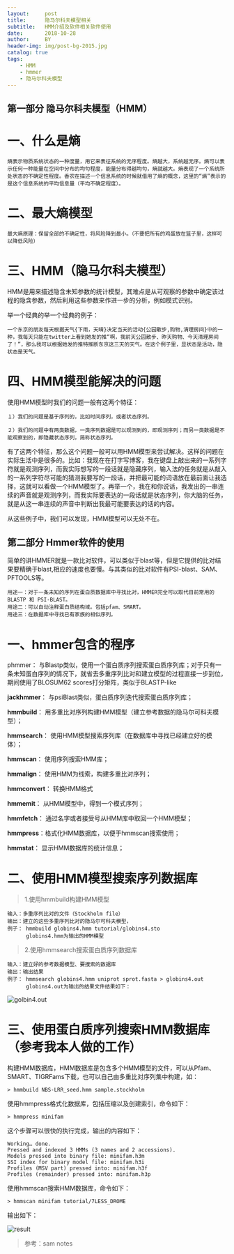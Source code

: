 ```yaml
---
layout:     post
title:      隐马尔科夫模型相关
subtitle:   HMM介绍及软件相关软件使用
date:       2018-10-28
author:     BY
header-img: img/post-bg-2015.jpg
catalog: true
tags:
    - HMM
    - hmmer
    - 隐马尔科夫模型
---
```


## 第一部分 隐马尔科夫模型（HMM）

# 一、什么是熵

	熵表示物质系统状态的一种度量，用它来表征系统的无序程度。熵越大，系统越无序。熵可以表示任何一种能量在空间中分布的均匀程度，能量分布得越均匀，熵就越大。熵表现了一个系统所处状态的不确定性程度。香农在描述一个信息系统的时候就借用了熵的概念，这里的“熵”表示的是这个信息系统的平均信息量（平均不确定程度）。

# 二、最大熵模型
	
	最大熵原理：保留全部的不确定性，将风险降到最小。（不要把所有的鸡蛋放在篮子里，这样可以降低风险）

# 三、HMM（隐马尔科夫模型）
	
HMM是用来描述隐含未知参数的统计模型，其难点是从可观察的参数中确定该过程的隐含参数，然后利用这些参数来作进一步的分析，例如模式识别。
	
举一个经典的举一个经典的例子：	
	
	一个东京的朋友每天根据天气{下雨，天晴}决定当天的活动{公园散步,购物,清理房间}中的一种，我每天只能在twitter上看到她发的推“啊，我前天公园散步、昨天购物、今天清理房间了！”，那么我可以根据她发的推特推断东京这三天的天气。在这个例子里，显状态是活动，隐状态是天气。
	

# 四、HMM模型能解决的问题

使用HMM模型时我们的问题一般有这两个特征：

	１）我们的问题是基于序列的，比如时间序列，或者状态序列。

	２）我们的问题中有两类数据，一类序列数据是可以观测到的，即观测序列；而另一类数据是不能观察到的，即隐藏状态序列，简称状态序列。
有了这两个特征，那么这个问题一般可以用HMM模型来尝试解决。这样的问题在实际生活中是很多的。比如：我现在在打字写博客，我在键盘上敲出来的一系列字符就是观测序列，而我实际想写的一段话就是隐藏序列，输入法的任务就是从敲入的一系列字符尽可能的猜测我要写的一段话，并把最可能的词语放在最前面让我选择，这就可以看做一个HMM模型了。再举一个，我在和你说话，我发出的一串连续的声音就是观测序列，而我实际要表达的一段话就是状态序列，你大脑的任务，就是从这一串连续的声音中判断出我最可能要表达的话的内容。

从这些例子中，我们可以发现，HMM模型可以无处不在。


## 第二部分 Hmmer软件的使用

简单的讲HMMER就是一款比对软件，可以类似于blast等，但是它提供的比对结果要精确于blast,相应的速度也要慢。与其类似的比对软件有PSI-blast、SAM、PFTOOLS等。

	用途一：对于一条未知的序列在蛋白质数据库中寻找比对，HMMER完全可以取代目前常用的BLASTP 和 PSI-BLAST。
	用途二：可以自动注释蛋白质结构域。包括pfam、SMART。
	用途三：在数据库中寻找已有家族的相似序列。

# 一、hmmer包含的程序
phmmer： 与Blastp类似，使用一个蛋白质序列搜索蛋白质序列库；对于只有一条未知蛋白序列的情况下，就省去多重序列比对和建立模型的过程直接一步到位，期间使用了BLOSUM62 scores打分矩阵，类似于BLASTP-like

**jackhmmer**： 与psiBlast类似，蛋白质序列迭代搜索蛋白质序列库；
	

**hmmbuild**： 用多重比对序列构建HMM模型（建立参考数据的隐马尔可科夫模型）；

**hmmsearch**： 使用HMM模型搜索序列库（在数据库中寻找已经建立好的模体）；

**hmmscan**： 使用序列搜索HMM库；

**hmmalign**： 使用HMM为线索，构建多重比对序列；

**hmmconvert**： 转换HMM格式
	
**hmmemit**： 从HMM模型中，得到一个模式序列；

**hmmfetch**： 通过名字或者接受号从HMM库中取回一个HMM模型；

**hmmpress**：格式化HMM数据库，以便于hmmscan搜索使用；

**hmmstat**： 显示HMM数据库的统计信息；

# 二、使用HMM模型搜索序列数据库

> 1.使用hmmbuild构建HMM模型

	输入：多重序列比对的文件（Stockholm file）
	输出：建立的这些多重序列比对的隐马尔可科夫模型，
	例子： hmmbuild globins4.hmm tutorial/globins4.sto
		  globins4.hmm为输出的HMM模型

> 2.使用hmmsearch搜索蛋白质序列数据库
	
	输入：建立好的参考数据模型、要搜索的数据库
	输出：输出结果
	例子： hmmsearch globins4.hmm uniprot sprot.fasta > globins4.out
	      globins4.out为输出的结果文件结果如下：
![golbin4.out](https://s1.ax1x.com/2018/10/28/igepjJ.jpg)

# 三、使用蛋白质序列搜索HMM数据库（参考我本人做的工作）
构建HMM数据库，HMM数据库是包含多个HMM模型的文件，可以从Pfam、SMART、TIGRFams下载，也可以自己由多重比对序列集中构建，如：
	
	> hmmbuild NBS-LRR_seed.hmm sample.stockholm

使用hmmpress格式化数据库，包括压缩以及创建索引，命令如下：

	> hmmpress minifam
这个步骤可以很快的执行完成，输出的内容如下：

	Working… done.
	Pressed and indexed 3 HMMs (3 names and 2 accessions).
	Models pressed into binary file: minifam.h3m
	SSI index for binary model file: minifam.h3i
	Profiles (MSV part) pressed into: minifam.h3f
	Profiles (remainder) pressed into: minifam.h3p
使用hmmscan搜索HMM数据库，命令如下：

	> hmmscan minifam tutorial/7LESS_DROME
输出如下：

![result](https://s1.ax1x.com/2018/10/28/igenjH.jpg)


>参考：sam notes
